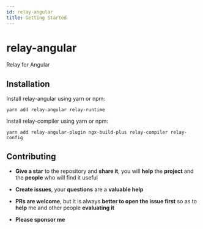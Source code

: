 ```yaml
---
id: relay-angular
title: Getting Started
---
```


# relay-angular
Relay for Angular 

## Installation

Install relay-angular using yarn or npm:

```
yarn add relay-angular relay-runtime
```

Install relay-compiler using yarn or npm:

```
yarn add relay-angular-plugin ngx-build-plus relay-compiler relay-config
```

## Contributing

* **Give a star** to the repository and **share it**, you will **help** the **project** and the **people** who will find it useful

* **Create issues**, your **questions** are a **valuable help**

* **PRs are welcome**, but it is always **better to open the issue first** so as to **help** me and other people **evaluating it**

* **Please sponsor me** 